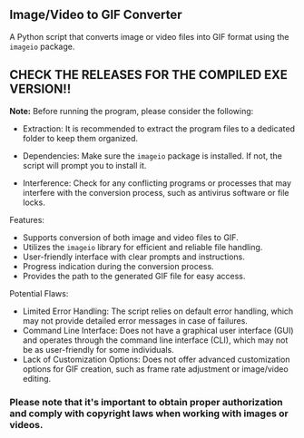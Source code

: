## Image/Video to GIF Converter

A Python script that converts image or video files into GIF format using the `imageio` package.

## CHECK THE RELEASES FOR THE COMPILED EXE VERSION!!

**Note:** Before running the program, please consider the following:

- Extraction: It is recommended to extract the program files to a dedicated folder to keep them organized.

- Dependencies: Make sure the `imageio` package is installed. If not, the script will prompt you to install it.

- Interference: Check for any conflicting programs or processes that may interfere with the conversion process, such as antivirus software or file locks.

Features:
- Supports conversion of both image and video files to GIF.
- Utilizes the `imageio` library for efficient and reliable file handling.
- User-friendly interface with clear prompts and instructions.
- Progress indication during the conversion process.
- Provides the path to the generated GIF file for easy access.

Potential Flaws:
- Limited Error Handling: The script relies on default error handling, which may not provide detailed error messages in case of failures.
- Command Line Interface: Does not have a graphical user interface (GUI) and operates through the command line interface (CLI), which may not be as user-friendly for some individuals.
- Lack of Customization Options: Does not offer advanced customization options for GIF creation, such as frame rate adjustment or image/video editing.

### Please note that it's important to obtain proper authorization and comply with copyright laws when working with images or videos.
